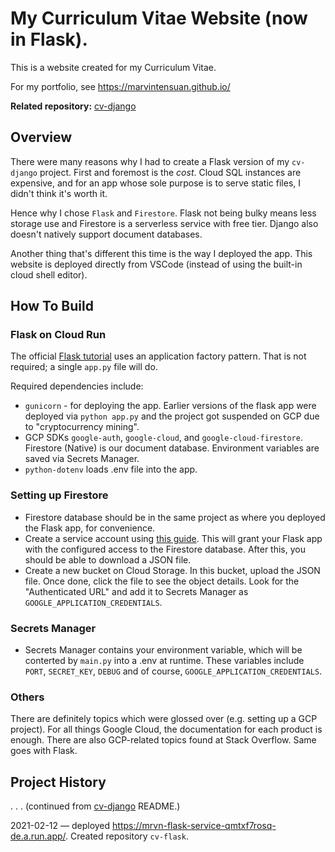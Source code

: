 # My Curriculum Vitae Website (now in Flask).

This is a website created for my Curriculum Vitae.

For my portfolio, see https://marvintensuan.github.io/

**Related repository:** [cv-django](https://github.com/marvintensuan/cv-django)

## Overview

There were many reasons why I had to create a Flask version of my `cv-django` project. First and foremost is the _cost_. Cloud SQL instances are expensive, and for an app whose sole purpose is to serve static files, I didn't think it's worth it.

Hence why I chose `Flask` and `Firestore`. Flask not being bulky means less storage use and Firestore is a serverless service with free tier. Django also doesn't natively support document databases.

Another thing that's different this time is the way I deployed the app. This website is deployed directly from VSCode (instead of using the built-in cloud shell editor).

## How To Build

### Flask on Cloud Run

The official [Flask tutorial](https://flask.palletsprojects.com/en/1.1.x/tutorial/) uses an application factory pattern. That is not required; a single `app.py` file will do.

Required dependencies include:

- `gunicorn` - for deploying the app. Earlier versions of the flask app were deployed via `python app.py` and the project got suspended on GCP due to "cryptocurrency mining".
- GCP SDKs `google-auth`, `google-cloud`, and `google-cloud-firestore`. Firestore (Native) is our document database. Environment variables are saved via Secrets Manager.
- `python-dotenv` loads .env file into the app.

### Setting up Firestore

- Firestore database should be in the same project as where you deployed the Flask app, for convenience.
- Create a service account using [this guide](https://cloud.google.com/firestore/docs/quickstart-servers). This will grant your Flask app with the configured access to the Firestore database. After this, you should be able to download a JSON file.
- Create a new bucket on Cloud Storage. In this bucket, upload the JSON file. Once done, click the file to see the object details. Look for the "Authenticated URL" and add it to Secrets Manager as `GOOGLE_APPLICATION_CREDENTIALS`.

### Secrets Manager

- Secrets Manager contains your environment variable, which will be conterted by `main.py` into a .env at runtime. These variables include `PORT`, `SECRET_KEY`, `DEBUG` and of course, `GOOGLE_APPLICATION_CREDENTIALS`. 

### Others

There are definitely topics which were glossed over (e.g. setting up a GCP project). For all things Google Cloud, the documentation for each product is enough. There are also GCP-related topics found at Stack Overflow. Same goes with Flask.

## Project History

. . . (continued from [cv-django](https://github.com/marvintensuan/cv-django#History) README.)

2021-02-12 &mdash; deployed https://mrvn-flask-service-qmtxf7rosq-de.a.run.app/. Created repository `cv-flask`.

